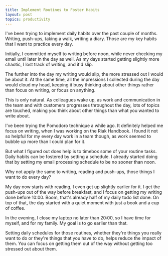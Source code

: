 ```yaml
---
title: Implement Routines to Foster Habits
layout: post
topics: productivity
---
```

I've been trying to implement daily habits over the past couple of months.
Writing, push-ups, taking a walk, writing a diary. Those are my key habits that
I want to practice every day.

Initially, I committed myself to writing before noon, while never checking my
email until later in the day as well. As my days started getting slightly more
chaotic, I lost track of writing, and it'd slip.

The further into the day my writing would slip, the more stressed out I would be
about it. At the same time, all the impressions I collected during the day would
cloud my head, keeping it busy thinking about other things rather than focus on
writing, or focus on anything.

This is only natural. As colleagues wake up, as work and communication in the
team and with customers progresses throughout the day, lots of topics are
touched, making you think about other things than what you wanted to write
about.

I've been trying the Pomodoro technique a while ago. It definitely helped me
focus on writing, when I was working on the Riak Handbook. I found it not so
helpful for my every day work in a team though, as work seemed to bubble up more
than I could plan for it.

But what I figured out does help is to timebox some of your routine tasks. Daily
habits can be fostered by setting a schedule. I already started doing that by
setting my email processing schedule to be no sooner than noon.

Why not apply the same to writing, reading and push-ups, those things I want to
do every day?

My day now starts with reading, I even get up slightly earlier for it. I get the
push-ups out of the way before breakfast, and I focus on getting my writing done
before 10:00. Boom, that's already half of my daily todo list done. On top of
that, the day started with a quiet moment with just a book and a cup of coffee.

In the evening, I close my laptop no later than 20:00, so I have time for
myself, and for my family. My goal is to go earlier than that.

Setting daily schedules for those routines, whether they're things you really
want to do or they're things that you have to do, helps reduce the impact of
them. You can focus on getting them out of the way without getting too stressed
out about them.
